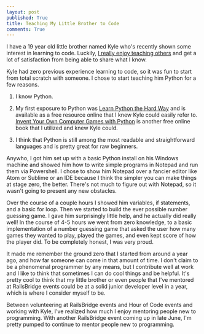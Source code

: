```yaml
---
layout: post
published: True
title: Teaching My Little Brother to Code
comments: True
---
```


I have a 19 year old little brother named Kyle who's recently shown some interest in learning to code. Luckily, [I really enjoy teaching others](http://andrewmpierce.io/2016/02/28/Volunteering-at-Railsbridge.html) and get a lot of satisfaction from being able to share what I know.

Kyle had zero previous experience learning to code, so it was fun to start from total scratch with someone. I chose to start teaching him Python for a few reasons.

1) I know Python.

2) My first exposure to Python was [Learn Python the Hard Way](http://learnpythonthehardway.org/) and is available as a free resource online that I knew Kyle could easily refer to. [Invent Your Own Computer Games with Python](https://inventwithpython.com/chapters/) is another free online book that I utilized and knew Kyle could.

3) I think that Python is still among the most readable and straightforward languages and is pretty great for raw beginners.

Anywho, I got him set up with a basic Python install on his Windows machine and showed him how to write simple programs in Notepad and run them via Powershell. I chose to show him Notepad over a fancier editor like Atom or Sublime or an IDE because I think the simpler you can make things at stage zero, the better. There's not much to figure out with Notepad, so it wasn't going to present any new obstacles.

Over the course of a couple hours I showed him variables, if statements, and a basic for loop. Then we started to build the ever possible number guessing game. I gave him surprisingly little help, and he actually did really well! In the course of 4-5 hours we went from zero knowledge, to a basic implementation of a number guessing game that asked the user how many games they wanted to play, played the games, and even kept score of how the player did. To be completely honest, I was very proud.

It made me remember the ground zero that I started from around a year ago, and how far someone can come in that amount of time. I don't claim to be a phenomenal programmer by any means, but I contribute well at work and I like to think that sometimes I can do cool things and be helpful. It's pretty cool to think that my little brother or even people that I've mentored at RailsBridge events could be at a solid junior developer level in a year, which is where I consider myself to be.

Between volunteering at RailsBridge events and Hour of Code events and working with Kyle, I've realized how much I enjoy mentoring people new to programming.  With another RailsBridge event coming up in late June, I'm pretty pumped to continue to mentor people new to programming.
